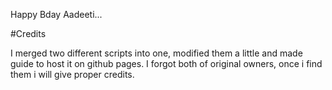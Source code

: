 Happy Bday Aadeeti...

#Credits

 I merged two different scripts into one, modified them a little and made guide to host it on github pages. I forgot both of original owners, once i find them i will give proper credits.
